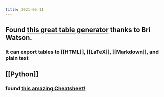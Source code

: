 ```yaml
---
title: 2021-05-11
---
```


## Found [this great table generator](https://www.tablesgenerator.com/markdown_tables) thanks to Bri Watson.
### It can export tables to [[HTML]], [[LaTeX]], [[Markdown]], and plain text
## [[Python]]
### found [this amazing Cheatsheet!](https://github.com/gto76/python-cheatsheet)
